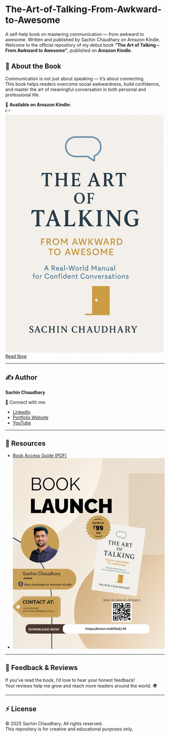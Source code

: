 # The-Art-of-Talking-From-Awkward-to-Awesome
A self-help book on mastering communication — from awkward to awesome. Written and published by Sachin Chaudhary on Amazon Kindle.
Welcome to the official repository of my debut book **“The Art of Talking – From Awkward to Awesome”**, published on **Amazon Kindle**.

## 🌟 About the Book
Communication is not just about speaking — it’s about connecting.  
This book helps readers overcome social awkwardness, build confidence, and master the art of meaningful conversation in both personal and professional life.

📘 **Available on Amazon Kindle:**  
👉 ![Book Cover](./Book%20Cover.jpeg) <br>
[Read Now](https://amzn.in/d/bbdx3H8)

---

## ✍️ Author
**Sachin Chaudhary**  

🔗 Connect with me:  
- [LinkedIn](https://www.linkedin.com/in/sachindecodes)  
- [Portfolio Website](https://sachin-chaudhary-l2vbqho.gamma.site/)
- [YouTube](www.youtube.com/@SachinDecodes)  

---

## 🧰 Resources
- [Book Access Guide (PDF)](Book%20Access%20Guide.pdf)  
- ![Launch Posters](Promotional%20Poster.jpeg)  

---

## 💬 Feedback & Reviews
If you’ve read the book, I’d love to hear your honest feedback!  
Your reviews help me grow and reach more readers around the world. 🌍  

---

## ⚡ License
© 2025 Sachin Chaudhary. All rights reserved.  
This repository is for creative and educational purposes only.

